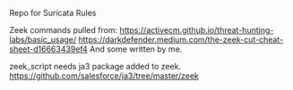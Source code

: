 Repo for Suricata Rules

Zeek commands pulled from: 
https://activecm.github.io/threat-hunting-labs/basic_usage/ 
https://darkdefender.medium.com/the-zeek-cut-cheat-sheet-d16663439ef4
And some written by me.

zeek_script needs ja3 package added to zeek. https://github.com/salesforce/ja3/tree/master/zeek